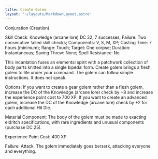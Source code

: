 ```yaml
---
title: Create Golem
layout: '~/layouts/MarkdownLayout.astro'
---
```

Conjuration (Creation)

Skill Check: Knowledge (arcane lore) DC 32, 7 successes; Failure: Two
consecutive failed skill checks; Components: V, S, M, XP; Casting Time: 7
hours (minimum); Range: Touch; Target: One corpse; Duration: Instantaneous;
Saving Throw: None; Spell Resistance: No

This incantation fuses an elemental spirit with a patchwork collection of body
parts knitted into a single bipedal form. Create golem brings a flesh golem to
life under your command. The golem can follow simple instructions. It does not
speak.

Options: If you want to create a gear golem rather than a flesh golem,
increase the DC of the Knowledge (arcane lore) check by +8 and increase the
experience point cost to 700 XP. If you want to create an advanced golem,
increase the DC of the Knowledge (arcane lore) check by +2 for each additional
Hit Die.

Material Component: The body of the golem must be made to exacting eldritch
specifications, with rare ingredients and unusual components (purchase DC 25).

Experience Point Cost: 400 XP.

Failure: Attack. The golem immediately goes berserk, attacking everyone and
everything.

